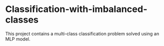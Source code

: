 # Classification-with-imbalanced-classes

This project contains a multi-class classification problem solved using an MLP model. 
